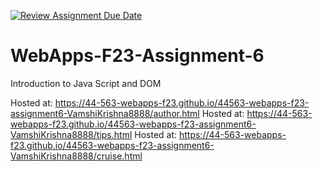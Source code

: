 [![Review Assignment Due Date](https://classroom.github.com/assets/deadline-readme-button-24ddc0f5d75046c5622901739e7c5dd533143b0c8e959d652212380cedb1ea36.svg)](https://classroom.github.com/a/b9NC0g7h)
# WebApps-F23-Assignment-6
Introduction to Java Script and DOM

Hosted at:  https://44-563-webapps-f23.github.io/44563-webapps-f23-assignment6-VamshiKrishna8888/author.html
Hosted at:  https://44-563-webapps-f23.github.io/44563-webapps-f23-assignment6-VamshiKrishna8888/tips.html
Hosted at:  https://44-563-webapps-f23.github.io/44563-webapps-f23-assignment6-VamshiKrishna8888/cruise.html